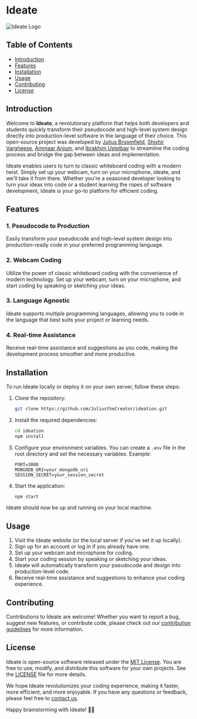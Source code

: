 # Ideate

![Ideate Logo](https://github.com/JuliustheCreator/ideation/blob/main/project/pennappps/public/ideate%20logo.png)

## Table of Contents
- [Introduction](#introduction)
- [Features](#features)
- [Installation](#installation)
- [Usage](#usage)
- [Contributing](#contributing)
- [License](#license)

## Introduction

Welcome to **Ideate**, a revolutionary platform that helps both developers and students quickly transform their pseudocode and high-level system design directly into production-level software in the language of their choice. This open-source project was developed by [Julius Broomfield](https://www.linkedin.com/in/juliusbroomfield/), [Shishir Vargheese](https://www.linkedin.com/in/shishir-vargheese/), [Ammaar Anjum]([https://github.com/AmmaarsCode](https://www.linkedin.com/in/ammaar-anjum-477898245/)), and [Ibrakhim Ustelbay](https://www.linkedin.com/in/ibrakhim/) to streamline the coding process and bridge the gap between ideas and implementation.

Ideate enables users to turn to classic whiteboard coding with a modern twist. Simply set up your webcam, turn on your microphone, ideate, and we'll take it from there. Whether you're a seasoned developer looking to turn your ideas into code or a student learning the ropes of software development, Ideate is your go-to platform for efficient coding.

## Features

### 1. Pseudocode to Production
Easily transform your pseudocode and high-level system design into production-ready code in your preferred programming language.

### 2. Webcam Coding
Utilize the power of classic whiteboard coding with the convenience of modern technology. Set up your webcam, turn on your microphone, and start coding by speaking or sketching your ideas.

### 3. Language Agnostic
Ideate supports multiple programming languages, allowing you to code in the language that best suits your project or learning needs.

### 4. Real-time Assistance
Receive real-time assistance and suggestions as you code, making the development process smoother and more productive.

## Installation

To run Ideate locally or deploy it on your own server, follow these steps:

1. Clone the repository:
   ```bash
   git clone https://github.com/JuliustheCreator/ideation.git
   ```

2. Install the required dependencies:
   ```bash
   cd ideation
   npm install
   ```

3. Configure your environment variables. You can create a `.env` file in the root directory and set the necessary variables. Example:
   ```env
   PORT=3000
   MONGODB_URI=your_mongodb_uri
   SESSION_SECRET=your_session_secret
   ```

4. Start the application:
   ```bash
   npm start
   ```

Ideate should now be up and running on your local machine.

## Usage

1. Visit the Ideate website (or the local server if you've set it up locally).
2. Sign up for an account or log in if you already have one.
3. Set up your webcam and microphone for coding.
4. Start your coding session by speaking or sketching your ideas.
5. Ideate will automatically transform your pseudocode and design into production-level code.
6. Receive real-time assistance and suggestions to enhance your coding experience.

## Contributing

Contributions to Ideate are welcome! Whether you want to report a bug, suggest new features, or contribute code, please check out our [contribution guidelines](CONTRIBUTING.md) for more information.

## License

Ideate is open-source software released under the [MIT License](LICENSE). You are free to use, modify, and distribute this software for your own projects. See the [LICENSE](LICENSE) file for more details.

We hope Ideate revolutionizes your coding experience, making it faster, more efficient, and more enjoyable. If you have any questions or feedback, please feel free to [contact us](https://github.com/JuliustheCreator/ideation/issues).

Happy brainstorming with Ideate! 🚀🌟
